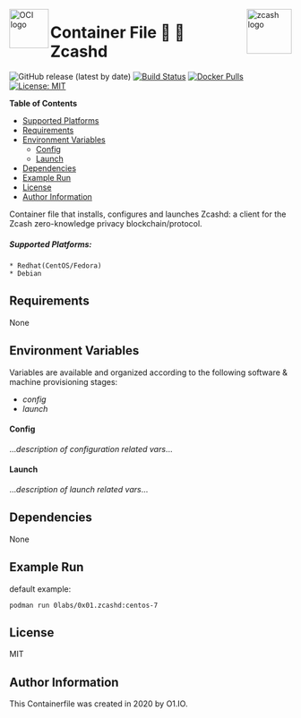 <p><img src="https://avatars1.githubusercontent.com/u/12563465?s=200&v=4" alt="OCI logo" title="oci" align="left" height="70" /></p>
<p><img src="https://previews.123rf.com/images/viktorijareut/viktorijareut1710/viktorijareut171000267/90109811-zcash-crypto-currency-block-chain-flat-logo.jpg" alt="zcash logo" title="zcash" align="right" height="80" /></p>

Container File :lock_with_ink_pen: :link: Zcashd
=========
![GitHub release (latest by date)](https://img.shields.io/github/v/release/0x0I/container-file-zcashd?color=yellow)
[![Build Status](https://travis-ci.org/0x0I/container-file-zcashd.svg?branch=master)](https://travis-ci.org/0x0I/container-file-zcashd)
[![Docker Pulls](https://img.shields.io/docker/pulls/0labs/0x01.zcashd?style=flat)](https://hub.docker.com/repository/docker/0labs/0x01.zcashd)
[![License: MIT](https://img.shields.io/badge/License-MIT-blueviolet.svg)](https://opensource.org/licenses/MIT)

**Table of Contents**
  - [Supported Platforms](#supported-platforms)
  - [Requirements](#requirements)
  - [Environment Variables](#environment-variables)
      - [Config](#config)
      - [Launch](#launch)
  - [Dependencies](#dependencies)
  - [Example Run](#example-run)
  - [License](#license)
  - [Author Information](#author-information)

Container file that installs, configures and launches Zcashd: a client for the Zcash zero-knowledge privacy blockchain/protocol.

##### Supported Platforms:
```
* Redhat(CentOS/Fedora)
* Debian
```

Requirements
------------

None

Environment Variables
--------------
Variables are available and organized according to the following software & machine provisioning stages:
* _config_
* _launch_

#### Config

...*description of configuration related vars*...

#### Launch

...*description of launch related vars*...

Dependencies
------------

None

Example Run
----------------
default example:
```
podman run 0labs/0x01.zcashd:centos-7
```

License
-------

MIT

Author Information
------------------

This Containerfile was created in 2020 by O1.IO.
